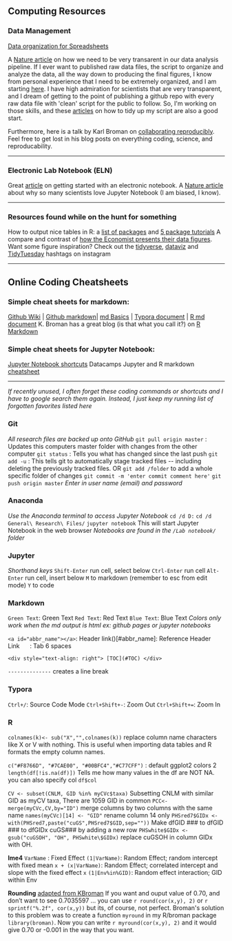 

## Computing Resources 

### Data Management

[Data organization for Spreadsheets](https://www.tandfonline.com/doi/full/10.1080/00031305.2017.1375989)

A [Nature article](https://www.nature.com/articles/d41586-018-06008-w?utm_source=twt_nr&utm_medium=social&utm_campaign=NNPnature) on how we need to be very transarent in our data analysis pipeline. If I ever want to published raw data files, the script to organize and analyze the data, all the way down to producing the final figures, I know from personal experience that I need to be extremely organized, and I am starting [here](https://www.nature.com/articles/d41586-018-06008-w?utm_source=twt_nr&utm_medium=social&utm_campaign=NNPnature). I have high admiration for scientists that are very transparent, and I dream of getting to the point of publishing a github repo with every raw data file with 'clean' script for the public to follow. So, I'm working on those skills, and these [articles](https://google.github.io/styleguide/Rguide.xml) on how to tidy up my script are also a good start.

Furthermore, here is a talk by Karl Broman on [collaborating reproducibly](https://t.co/yYQjWS768e). Feel free to get lost in his blog posts on everything coding, science, and reproducability.

------

### Electronic Lab Notebook (ELN)

Great [article](https://www.nature.com/articles/d41586-018-05895-3?utm_source=twt_nnc&utm_medium=social&utm_campaign=naturenews&sf195296490=1) on getting started with an electronic notebook.
A [Nature article](https://www.nature.com/articles/d41586-018-07196-1?tm_source=twt_nnc&utm_medium=social&utm_campaign=naturenews&sf201140318=1) about why so many scientists love Jupyter Notebook (I am biased, I know).

------

### Resources found while on the hunt for something

How to output nice tables in R: a [list of packages](https://community.rstudio.com/t/output-nice-looking-formatted-tables/1084) and [5 package tutorials](https://htmlpreview.github.io/?https://github.com/ropenscilabs/packagemetrics/blob/master/inst/examples/tableGallery.html)
A compare and contrast of [how the Economist presents their data figures](https://medium.economist.com/mistakes-weve-drawn-a-few-8cdd8a42d368).
Want some figure inspiration? Check out the [tidyverse](https://twitter.com/search?q=%23tidyverse&src=tyah), [dataviz](https://twitter.com/search?q=%23dataviz&src=typd) and [TidyTuesday](https://twitter.com/search?q=%23TidyTuesday&src=tyah) hashtags on instagram

------
## Online Coding Cheatsheets 

### Simple cheat sheets for markdown:

[Github Wiki](https://github.com/adam-p/markdown-here/wiki/Markdown-Cheatsheet) | [Github markdown](https://help.github.com/en/categories/writing-on-github)| [md Basics](https://www.markdownguide.org/basic-syntax/) | [Typora document](http://support.typora.io/Markdown-Reference/) | [R md document](https://bookdown.org/yihui/rmarkdown/html-document.html)
K. Broman has a great blog (is that what you call it?) on [R Markdown](https://kbroman.org/knitr_knutshell/pages/Rmarkdown.html)

### Simple cheat sheets for Jupyter Notebook:

[Jupyter Notebook shortcuts](http://maxmelnick.com/2016/04/19/python-beginner-tips-and-tricks.html)
Datacamps Jupyter and R markdown [cheatsheet](https://datacamp-community-prod.s3.amazonaws.com/48093c40-5303-45f4-bbf9-0c96c0133c40)

------

*If recently unused, I often forget these coding commands or shortcuts and I have to google search them again. Instead, I just keep my running list of forgotten favorites listed here*

### Git 

*All research files are backed up onto GitHub*
`git pull origin master` : Updates this computers master folder with changes from the other computer
`git status` : Tells you what has changed since the last push
`git add -u` : This tells git to automatically stage tracked files -- including deleting the previously tracked files.
    OR `git add /folder` to add a whole specific folder of changes
`git commit -m 'enter commit comment here'`
`git push origin master`
   *Enter in user name (email) and password*

### Anaconda 

*Use the Anaconda terminal to access Jupyter Notebook*
`cd /d D:`
`cd /d General\ Research\ Files/`
`jupyter notebook` This will start Jupyter Notebook in the web browser
   *Notebooks are found in the `/Lab notebook/` folder*

### Jupyter 

*Shorthand keys*
`Shift-Enter` run cell, select below
`Ctrl-Enter` run cell
`Alt-Enter` run cell, insert below
`M` to markdown (remember to esc from edit mode) `Y` to code

### Markdown 

`Green Text`: Green Text
`Red Text`: Red Text
`Blue Text`: Blue Text
*Colors only work when the md output is html ex: github pages or jupyter notebooks*

`<a id="abbr_name"></a>`: Header link()[#abbr_name]: Reference Header Link&nbsp;&nbsp;&nbsp;&nbsp;&nbsp;&nbsp;: Tab 6 spaces

`<div style="text-align: right"> [TOC](#TOC) </div>`

`--------------` creates a line break

### Typora 

`Ctrl+/`: Source Code Mode
`Ctrl+Shift+-`: Zoom Out
`Ctrl+Shift+=`: Zoom In

### R 

`colnames(k)<- sub("X","",colnames(k))` replace column name characters like X or V with nothing. This is useful when importing data tables and R formats the empty column names.

`c("#F8766D", "#7CAE00", "#00BFC4","#C77CFF")` : default ggplot2 colors
2
`length(df[!is.na(df)])` Tells me how many values in the df are NOT NA. you can also specify col `df$col`

`CV <- subset(CNLM, GID %in% myCVc$taxa)` Subsetting CNLM with similar GID as myCV taxa, There are 1059 GID in common
`PCC<- merge(myCVc,CV,by="ID")` merge columns by two columns with the same name
`names(myCVc)[14] <- "GID"` rename column 14 only
`PHSred7$GIDx <- with(PHSred7,paste("cuGS",PHSred7$GID,sep=""))` Make dfGID ### to dfGID ### to dfGIDx cuGS### by adding a new row
`PHSwhite$GIDx <- gsub("cuGSOH", "OH", PHSwhite\$GIDx)` replace cuGSOH in column GIDx with OH.

**lme4**
`VarName` : Fixed Effect
`(1|VarName)`: Random Effect; random intercept with fixed mean
`x + (x|VarName)`: Random Effect; correlated intercept and slope with the fixed effect `x`
`(1|Env%in%GID)`: Random effect interaction; GID within Env

**Rounding** [adapted from KBroman](https://kbroman.org/knitr_knutshell/pages/Rmarkdown.html)
If you want and ouput value of 0.70, and don’t want to see 0.7035597 ... you can use `r round(cor(x,y), 2)` or `r sprintf("%.2f", cor(x,y))` but its, of course, not perfect.
Broman's solution to this problem was to create a function `myround` in my R/broman package `library(broman)`. Now you can write `r myround(cor(x,y), 2)` and it would give 0.70 or -0.001 in the way that you want.
